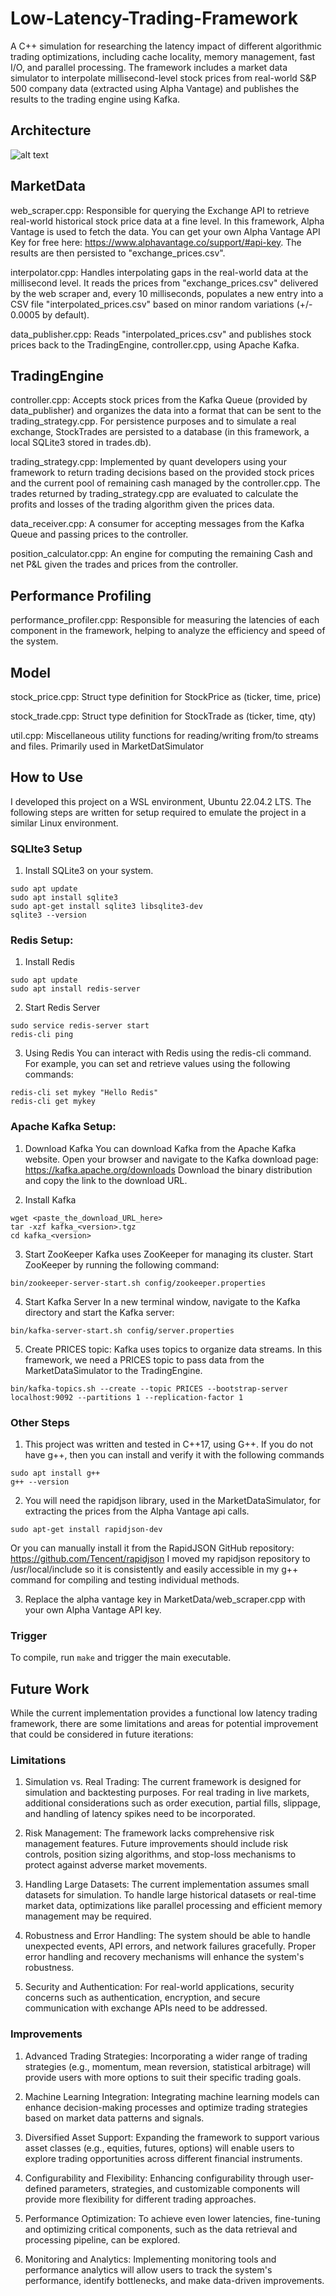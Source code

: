 # Low-Latency-Trading-Framework
A C++ simulation for researching the latency impact of different algorithmic trading optimizations, including cache locality, memory management, fast I/O, and parallel processing. The framework includes a market data simulator to interpolate millisecond-level stock prices from real-world S&P 500 company data (extracted using Alpha Vantage) and publishes the results to the trading engine using Kafka.

## Architecture
![alt text](https://github.com/Erik-Kelemen/Low-Latency-Trading-Framework/blob/main/imgs/LLTF.drawio.png)

## MarketData

web_scraper.cpp: Responsible for querying the Exchange API to retrieve real-world historical stock price data at a fine level.  In this framework, Alpha Vantage is used to fetch the data. You can get your own Alpha Vantage API Key for free here: https://www.alphavantage.co/support/#api-key.
The results are then persisted to "exchange_prices.csv".

interpolator.cpp: Handles interpolating gaps in the real-world data at the millisecond level. It reads the prices from "exchange_prices.csv" delivered by the web scraper and, every 10 milliseconds, populates a new entry into a CSV file "interpolated_prices.csv" based on minor random variations (+/- 0.0005 by default).

data_publisher.cpp: Reads "interpolated_prices.csv" and publishes stock prices back to the TradingEngine, controller.cpp, using Apache Kafka.

## TradingEngine

controller.cpp: Accepts stock prices from the Kafka Queue (provided by data_publisher) and organizes the data into a format that can be sent to the trading_strategy.cpp. For persistence purposes and to simulate a real exchange, StockTrades are persisted to a database (in this framework, a local SQLite3 stored in trades.db).

trading_strategy.cpp: Implemented by quant developers using your framework to return trading decisions based on the provided stock prices and the current pool of remaining cash managed by the controller.cpp. The trades returned by trading_strategy.cpp are evaluated to calculate the profits and losses of the trading algorithm given the prices data.

data_receiver.cpp: A consumer for accepting messages from the Kafka Queue and passing prices to the controller.

position_calculator.cpp: An engine for computing the remaining Cash and net P&L given the trades and prices from the controller.

## Performance Profiling

performance_profiler.cpp: Responsible for measuring the latencies of each component in the framework, helping to analyze the efficiency and speed of the system.

## Model

stock_price.cpp: Struct type definition for StockPrice as (ticker, time, price)

stock_trade.cpp: Struct type definition for StockTrade as (ticker, time, qty)

util.cpp: Miscellaneous utility functions for reading/writing from/to streams and files. Primarily used in MarketDatSimulator

## How to Use
I developed this project on a WSL environment, Ubuntu 22.04.2 LTS. The following steps are written for setup required to emulate the project in a similar Linux environment.

### SQLIte3 Setup
1. Install SQLite3 on your system.

```
sudo apt update
sudo apt install sqlite3
sudo apt-get install sqlite3 libsqlite3-dev
sqlite3 --version
```

### Redis Setup:
1. Install Redis

```
sudo apt update
sudo apt install redis-server
```

2. Start Redis Server
    
```
sudo service redis-server start
redis-cli ping
```

3. Using Redis
You can interact with Redis using the redis-cli command. For example, you can set and retrieve values using the following commands:

```
redis-cli set mykey "Hello Redis"
redis-cli get mykey
```

### Apache Kafka Setup:
1. Download Kafka
You can download Kafka from the Apache Kafka website. Open your browser and navigate to the Kafka download page: https://kafka.apache.org/downloads
Download the binary distribution and copy the link to the download URL.

2. Install Kafka

```
wget <paste_the_download_URL_here>
tar -xzf kafka_<version>.tgz
cd kafka_<version>
```

3. Start ZooKeeper
Kafka uses ZooKeeper for managing its cluster. Start ZooKeeper by running the following command:

```
bin/zookeeper-server-start.sh config/zookeeper.properties
```

4. Start Kafka Server
In a new terminal window, navigate to the Kafka directory and start the Kafka server:

```
bin/kafka-server-start.sh config/server.properties
```

5. Create PRICES topic:
Kafka uses topics to organize data streams. In this framework, we need a PRICES topic to pass data from the MarketDataSimulator to the TradingEngine.

```
bin/kafka-topics.sh --create --topic PRICES --bootstrap-server localhost:9092 --partitions 1 --replication-factor 1
```

### Other Steps
1. This project was written and tested in C++17, using G++. If you do not have g++, then you can install and verify it with the following commands
   
```
sudo apt install g++
g++ --version
```

2. You will need the rapidjson library, used in the MarketDataSimulator, for extracting the prices from the Alpha Vantage api calls.
   
```
sudo apt-get install rapidjson-dev
```

Or you can manually install it from the RapidJSON GitHub repository: https://github.com/Tencent/rapidjson
I moved my rapidjson repository to /usr/local/include so it is consistently and easily accessible in my g++ command for compiling and testing individual methods.

3. Replace the alpha vantage key in MarketData/web_scraper.cpp with your own Alpha Vantage API key.


### Trigger 
To compile, run ```make```  and trigger the main executable.

## Future Work
While the current implementation provides a functional low latency trading framework, there are some limitations and areas for potential improvement that could be considered in future iterations:

### Limitations

1. Simulation vs. Real Trading: The current framework is designed for simulation and backtesting purposes. For real trading in live markets, additional considerations such as order execution, partial fills, slippage, and handling of latency spikes need to be incorporated.

2. Risk Management: The framework lacks comprehensive risk management features. Future improvements should include risk controls, position sizing algorithms, and stop-loss mechanisms to protect against adverse market movements.

3. Handling Large Datasets: The current implementation assumes small datasets for simulation. To handle large historical datasets or real-time market data, optimizations like parallel processing and efficient memory management may be required.

4. Robustness and Error Handling: The system should be able to handle unexpected events, API errors, and network failures gracefully. Proper error handling and recovery mechanisms will enhance the system's robustness.

5. Security and Authentication: For real-world applications, security concerns such as authentication, encryption, and secure communication with exchange APIs need to be addressed.

### Improvements
1. Advanced Trading Strategies: Incorporating a wider range of trading strategies (e.g., momentum, mean reversion, statistical arbitrage) will provide users with more options to suit their specific trading goals.

2. Machine Learning Integration: Integrating machine learning models can enhance decision-making processes and optimize trading strategies based on market data patterns and signals.

3. Diversified Asset Support: Expanding the framework to support various asset classes (e.g., equities, futures, options) will enable users to explore trading opportunities across different financial instruments.

4. Configurability and Flexibility: Enhancing configurability through user-defined parameters, strategies, and customizable components will provide more flexibility for different trading approaches.

5. Performance Optimization: To achieve even lower latencies, fine-tuning and optimizing critical components, such as the data retrieval and processing pipeline, can be explored.

6. Monitoring and Analytics: Implementing monitoring tools and performance analytics will allow users to track the system's performance, identify bottlenecks, and make data-driven improvements.

